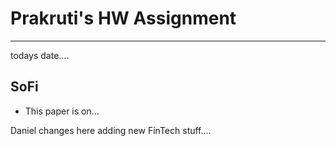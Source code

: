 # Prakruti's HW Assignment

---

todays date....


## SoFi

- This paper is on...

Daniel changes here adding new FinTech stuff....
